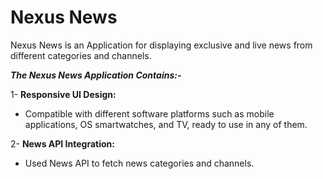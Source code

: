 # Nexus News

Nexus News is an Application for displaying exclusive and live news from different categories and channels.

***The Nexus News Application Contains:-***

1- **Responsive UI Design:**

- Compatible with different software platforms such as mobile applications, OS smartwatches, and TV, ready to use in any of them.

2- **News API Integration:**

 - Used News API to fetch news categories and channels.









